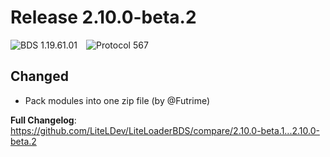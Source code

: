 # Release 2.10.0-beta.2

![BDS 1.19.61.01](https://img.shields.io/badge/BDS-1.19.61.01-blue?style=for-the-badge)&emsp;![Protocol 567](https://img.shields.io/badge/Protocol-567-orange?style=for-the-badge)

## Changed

- Pack modules into one zip file (by @Futrime)


**Full Changelog**: https://github.com/LiteLDev/LiteLoaderBDS/compare/2.10.0-beta.1...2.10.0-beta.2